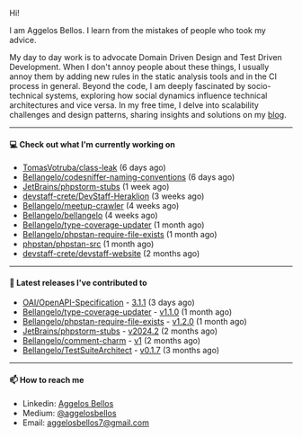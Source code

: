 Hi!

I am Aggelos Bellos. I learn from the mistakes of people who took my advice.

My day to day work is to advocate Domain Driven Design and Test Driven Development. When I don't annoy people about these things, I usually annoy them by adding new rules in the static analysis tools and in the CI process in general.
Beyond the code, I am deeply fascinated by socio-technical systems, exploring how social dynamics influence technical architectures and vice versa.
In my free time, I delve into scalability challenges and design patterns, sharing insights and solutions on my [blog](https://medium.com/@aggelosbellos).

---

#### 💻 Check out what I'm currently working on

- [TomasVotruba/class-leak](https://github.com/TomasVotruba/class-leak) (6 days ago)
- [Bellangelo/codesniffer-naming-conventions](https://github.com/Bellangelo/codesniffer-naming-conventions) (6 days ago)
- [JetBrains/phpstorm-stubs](https://github.com/JetBrains/phpstorm-stubs) (1 week ago)
- [devstaff-crete/DevStaff-Heraklion](https://github.com/devstaff-crete/DevStaff-Heraklion) (3 weeks ago)
- [Bellangelo/meetup-crawler](https://github.com/Bellangelo/meetup-crawler) (4 weeks ago)
- [Bellangelo/bellangelo](https://github.com/Bellangelo/bellangelo) (4 weeks ago)
- [Bellangelo/type-coverage-updater](https://github.com/Bellangelo/type-coverage-updater) (1 month ago)
- [Bellangelo/phpstan-require-file-exists](https://github.com/Bellangelo/phpstan-require-file-exists) (1 month ago)
- [phpstan/phpstan-src](https://github.com/phpstan/phpstan-src) (1 month ago)
- [devstaff-crete/devstaff-website](https://github.com/devstaff-crete/devstaff-website) (2 months ago)

---

#### 🔭 Latest releases I've contributed to

- [OAI/OpenAPI-Specification](https://github.com/OAI/OpenAPI-Specification) - [3.1.1](https://github.com/OAI/OpenAPI-Specification/releases/tag/3.1.1) (3 days ago)
- [Bellangelo/type-coverage-updater](https://github.com/Bellangelo/type-coverage-updater) - [v1.1.0](https://github.com/Bellangelo/type-coverage-updater/releases/tag/v1.1.0) (1 month ago)
- [Bellangelo/phpstan-require-file-exists](https://github.com/Bellangelo/phpstan-require-file-exists) - [v1.2.0](https://github.com/Bellangelo/phpstan-require-file-exists/releases/tag/v1.2.0) (1 month ago)
- [JetBrains/phpstorm-stubs](https://github.com/JetBrains/phpstorm-stubs) - [v2024.2](https://github.com/JetBrains/phpstorm-stubs/releases/tag/v2024.2) (2 months ago)
- [Bellangelo/comment-charm](https://github.com/Bellangelo/comment-charm) - [v1](https://github.com/Bellangelo/comment-charm/releases/tag/v1) (2 months ago)
- [Bellangelo/TestSuiteArchitect](https://github.com/Bellangelo/TestSuiteArchitect) - [v0.1.7](https://github.com/Bellangelo/TestSuiteArchitect/releases/tag/v0.1.7) (3 months ago)

---

#### 📫 How to reach me

- Linkedin: [Aggelos Bellos](https://www.linkedin.com/in/aggelos-bellos/)
- Medium: [@aggelosbellos](https://medium.com/@aggelosbellos)
- Email: [aggelosbellos7@gmail.com](mailto:aggelosbellos7@gmail.com)